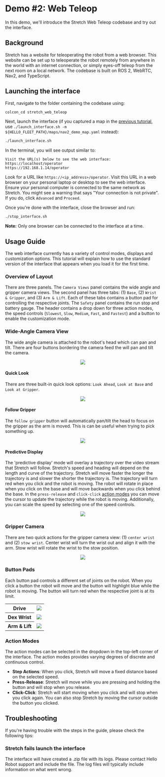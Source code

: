 # Demo #2: Web Teleop

In this demo, we'll introduce the Stretch Web Teleop codebase and try out the interface.

## Background

Stretch has a website for teleoperating the robot from a web browser. This website can be set up to teleoperate the robot remotely from anywhere in the world with an internet connection, or simply eyes-off teleop from the next room on a local network. The codebase is built on ROS 2, WebRTC, Nav2, and TypeScript.

## Launching the interface

First, navigate to the folder containing the codebase using:

```{.bash .shell-prompt .copy}
colcon_cd stretch_web_teleop
```

Next, launch the interface (if you captured a map in the [previous tutorial](./demos_mapping_and_navigation.md), use `./launch_interface.sh -m ${HELLO_FLEET_PATH}/maps/nav2_demo_map.yaml` instead):

```{.bash .shell-prompt .copy}
./launch_interface.sh
```

In the terminal, you will see output similar to:

```
Visit the URL(s) below to see the web interface:
https://localhost/operator
https://192.168.1.14/operator
```

Look for a URL like `https://<ip_address>/operator`. Visit this URL in a web browser on your personal laptop or desktop to see the web interface. Ensure your personal computer is connected to the same network as Stretch. You might see a warning that says "Your connection is not private". If you do, click `Advanced` and `Proceed`.

Once you're done with the interface, close the browser and run:

```{.bash .shell-prompt .copy}
./stop_interface.sh
```

**Note:** Only one browser can be connected to the interface at a time.

## Usage Guide

The web interface currently has a variety of control modes, displays and customization options. This tutorial will explain how to use the standard version of the interface that appears when you load it for the first time.

### Overview of Layout

There are three panels. The `Camera Views` panel contains the wide angle and gripper camera views. The second panel has three tabs: (1) `Base`, (2) `Wrist & Gripper`, and (3) `Arm & Lift`. Each of these tabs contains a button pad for controlling the respective joints. The `Safety` panel contains the run stop and battery gauge. The header contains a drop down for three action modes, the speed controls (`Slowest`, `Slow`, `Medium`, `Fast`, and `Fastest`) and a button to enable the customization mode.

### Wide-Angle Camera View
The wide angle camera is attached to the robot's head which can pan and tilt. There are four buttons bordering the camera feed the will pan and tilt the camera.
<p align="center">
    <img src="../images/pan-tilt.gif">
</p>

#### Quick Look
There are three built-in quick look options: `Look Ahead`, `Look at Base` and `Look at Gripper`. 
<p align="center">
    <img src="../images/quick-look.gif">
</p>

#### Follow Gripper
The `follow gripper` button will automatically pan/tilt the head to focus on the gripper as the arm is moved. This is can be useful when trying to pick something up.
<p align="center">
    <img src="../images/follow-gripper.gif">
</p>

#### Predictive Display
The 'predictive display' mode will overlay a trajectory over the video stream that Stretch will follow. Stretch's speed and heading will depend on the length and curve of the trajectory. Stretch will move faster the longer the trajectory is and slower the shorter the trajectory is. The trajectory will turn red when you click and the robot is moving. The robot will rotate in place when you click on the base and will move backwards when you click behind the base. In the `press-release` and `click-click` [action modes](#action-modes) you can move the cursor to update the trajectory while the robot is moving. Additionally, you can scale the speed by selecting one of the speed controls. 
<p align="center">
    <img src="../images/predictive-display.gif">
</p>

### Gripper Camera
There are two quick actions for the gripper camera view: (1) `center wrist` and (2) `stow wrist`. Center wrist will turn the wrist out and align it with the arm. Stow wrist will rotate the wrist to the stow position.
<p align="center">
    <img src="../images/quick-actions.gif">
</p>

### Button Pads
Each button pad controls a different set of joints on the robot. When you click a button the robot will move and the button will highlight blue while the robot is moving. The button will turn red when the respective joint is at its limit. 

<table align="center">
  <tr>
    <th>Drive</th>
    <td><img src="../images/drive-optimized.gif"></td>
  </tr>
  <tr>
    <th>Dex Wrist</th>
    <td><img src="../images/wrist-gripper.gif"></td>
  </tr>
  <tr>
    <th>Arm & Lift</th>
    <td><img src="../images/arm-lift.gif"></td>
  </tr>
</table>

### Action Modes
The action modes can be selected in the dropdown in the top-left corner of the interface. The action modes provides varying degrees of discrete and continuous control.

- **Step Actions**: When you click, Stretch will move a fixed distance based on the selected speed.
- **Press-Release**: Stretch will move while you are pressing and holding the button and will stop when you release.
- **Click-Click**: Stretch will start moving when you click and will stop when you click again. You can also stop Stretch by moving the cursor outside the button you clicked.

## Troubleshooting

If you're having trouble with the steps in the guide, please check the following tips:

### Stretch fails launch the interface

The interface will have created a .zip file with its logs. Please contact Hello Robot support and include the file. The log files will typically include information on what went wrong.
